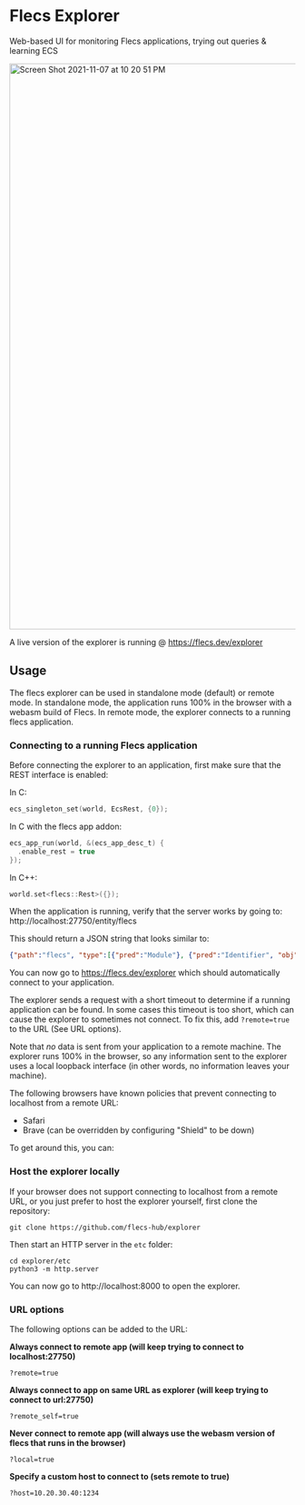 # Flecs Explorer
Web-based UI for monitoring Flecs applications, trying out queries &amp; learning ECS

<img width="995" alt="Screen Shot 2021-11-07 at 10 20 51 PM" src="https://user-images.githubusercontent.com/9919222/140693729-12b9c7bb-3147-4040-9c15-d830e9bc1080.png">

A live version of the explorer is running @ https://flecs.dev/explorer

## Usage
The flecs explorer can be used in standalone mode (default) or remote mode. In standalone mode, the application runs 100% in the browser with a webasm build of Flecs. In remote mode, the explorer connects to a running flecs application.

### Connecting to a running Flecs application
Before connecting the explorer to an application, first make sure that the REST interface is enabled:

In C:
```c
ecs_singleton_set(world, EcsRest, {0});
```

In C with the flecs app addon:
```c
ecs_app_run(world, &(ecs_app_desc_t) {
  .enable_rest = true
});
```

In C++:
```c
world.set<flecs::Rest>({});
```

When the application is running, verify that the server works by going to:
http://localhost:27750/entity/flecs

This should return a JSON string that looks similar to:
```json
{"path":"flecs", "type":[{"pred":"Module"}, {"pred":"Identifier", "obj":"Name"}, {"pred":"flecs.doc.Description", "obj":"flecs.doc.Brief", "value":{"value":"Flecs root module"}}, {"pred":"flecs.doc.Description", "obj":"flecs.doc.Link", "value":{"value":"https://github.com/SanderMertens/flecs"}}]}
```

You can now go to https://flecs.dev/explorer which should automatically connect to your application. 

The explorer sends a request with a short timeout to determine if a running application can be found. In some cases this timeout is too short, which can cause the explorer to sometimes not connect. To fix this, add `?remote=true` to the URL (See URL options).

Note that _no_ data is sent from your application to a remote machine. The explorer runs 100% in the browser, so any information sent to the explorer uses a local loopback interface (in other words, no information leaves your machine).

The following browsers have known policies that prevent connecting to localhost from a remote URL:
 - Safari
 - Brave (can be overridden by configuring "Shield" to be down)

To get around this, you can:

### Host the explorer locally
If your browser does not support connecting to localhost from a remote URL, or you just prefer to host the explorer yourself, first clone the repository:

```
git clone https://github.com/flecs-hub/explorer
```

Then start an HTTP server in the `etc` folder:

```
cd explorer/etc
python3 -m http.server
```

You can now go to http://localhost:8000 to open the explorer.

### URL options
The following options can be added to the URL:

**Always connect to remote app (will keep trying to connect to localhost:27750)**
```
?remote=true
```

**Always connect to app on same URL as explorer (will keep trying to connect to url:27750)**
```
?remote_self=true
```

**Never connect to remote app (will always use the webasm version of flecs that runs in the browser)**
```
?local=true
```

**Specify a custom host to connect to (sets remote to true)**
```
?host=10.20.30.40:1234
```
